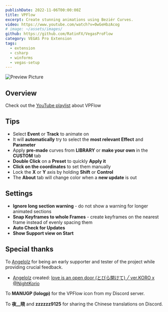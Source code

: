 ```yaml
---
publishDate: 2022-11-06T00:00:00Z
title: VPFlow
excerpt: Create stunning animations using Beziér Curves.
video: https://www.youtube.com/watch?v=0wGeHbzAcog
# image: ~/assets/images/
github: https://github.com/RatinFX/VegasProFlow
category: VEGAS Pro Extension
tags:
  - extension
  - csharp
  - winforms
  - vegas-setup
---
```


![Preview Picture](/preview/vegas-pro-flow.png)

## Overview

Check out the [YouTube playlist](https://www.youtube.com/playlist?list=PL9FpRwzrQ-HQ-SYhEQlY1euIJl_zx7ZVl) about VPFlow

## Tips

- Select **Event** or **Track** to animate on
- It will **automatically** try to select the **most relevant Effect** and **Parameter**
- Apply **pre-made** curves from **LIBRARY** or **make your own** in the **CUSTOM** tab
- **Double Click** on a **Preset** to quickly **Apply it**
- **Click on the coordinates** to set them manually
- Lock the **X** or **Y** axis by holding **Shift** or **Control**
- The **About** tab will change color when a **new update** is out

## Settings

- **Ignore long section warning** - do not show a warning for longer animated sections
- **Snap Keyframes to whole Frames** - create keyframes on the nearest frame instead of evenly spacing them
- **Auto Check for Updates**
- **Show Support view on Start**

## Special thanks

To [Angelolz](https://www.youtube.com/@angelolz1) for being an early supporter and tester of the project while providing crucial feedback.

- [Angelolz](https://www.youtube.com/@angelolz1) created: [love is an open door (とびら開けて) ╱ ver.KORO x @NightKorio](https://www.youtube.com/watch?v=Ro-KaV3iCs0)

To **MANUGP (lologp)** for the VPFlow icon from my Discord server.

To **夜\_\_晓** and **zzzzzz9125** for sharing the Chinese translations on Discord.
